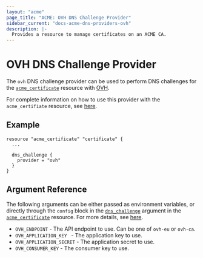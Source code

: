 ```yaml
---
layout: "acme"
page_title: "ACME: OVH DNS Challenge Provider"
sidebar_current: "docs-acme-dns-providers-ovh"
description: |-
  Provides a resource to manage certificates on an ACME CA.
---
```


# OVH DNS Challenge Provider

The `ovh` DNS challenge provider can be used to perform DNS challenges for
the [`acme_certificate`][resource-acme-certificate] resource with
[OVH][provider-service-page].

[resource-acme-certificate]: /docs/providers/acme/r/certificate.html
[provider-service-page]: https://www.ovh.com/

For complete information on how to use this provider with the `acme_certifiate`
resource, see [here][resource-acme-certificate-dns-challenges].

[resource-acme-certificate-dns-challenges]: /docs/providers/acme/r/certificate.html#using-dns-challenges

## Example

```hcl
resource "acme_certificate" "certificate" {
  ...

  dns_challenge {
    provider = "ovh"
  }
}
```

## Argument Reference

The following arguments can be either passed as environment variables, or
directly through the `config` block in the
[`dns_challenge`][resource-acme-certificate-dns-challenge-arg] argument in the
[`acme_certificate`][resource-acme-certificate] resource. For more details, see
[here][resource-acme-certificate-dns-challenges].

[resource-acme-certificate-dns-challenge-arg]: /docs/providers/acme/r/certificate.html#dns_challenge

* `OVH_ENDPOINT` - The API endpoint to use. Can be one of `ovh-eu` or `ovh-ca`.
* `OVH_APPLICATION_KEY ` - The application key to use.
* `OVH_APPLICATION_SECRET` - The application secret to use.
* `OVH_CONSUMER_KEY` - The consumer key to use.
